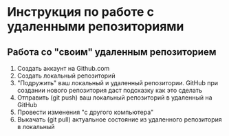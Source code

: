 # Инструкция по работе с удаленными репозиториями

## Работа со "своим" удаленным репозиторием
1. Создать аккаунт на Github.com
2. Создать локальный репозиторий
3. "Подружить" ваш локальный и удаленный репозитории. GitHub при создании нового репозитория даст подсказку как это сделать
4. Отправить (git push) ваш локальный репозиторий в удаленный на GitHub
5. Провести изменения "с другого компьютера"
6. Выкачать (git pull) актуальное состояние из удаленного репозитория в локальный